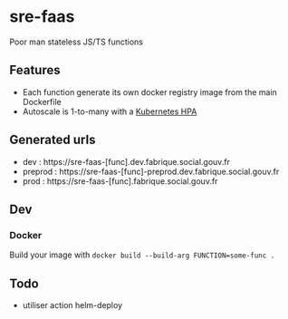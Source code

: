 # sre-faas

Poor man stateless JS/TS functions

## Features

- Each function generate its own docker registry image from the main Dockerfile
- Autoscale is 1-to-many with a [Kubernetes HPA](https://kubernetes.io/docs/tasks/run-application/horizontal-pod-autoscale/)

## Generated urls

- dev : https://sre-faas-[func].dev.fabrique.social.gouv.fr
- preprod : https://sre-faas-[func]-preprod.dev.fabrique.social.gouv.fr
- prod : https://sre-faas-[func].fabrique.social.gouv.fr

## Dev

### Docker

Build your image with `docker build --build-arg FUNCTION=some-func .`

## Todo

- utiliser action helm-deploy
